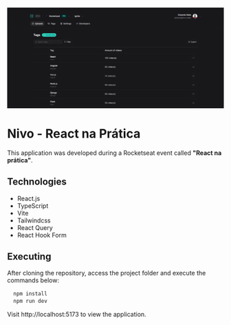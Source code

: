 ![Cover](./.github/cover.png)

# Nivo - React na Prática
This application was developed during a Rocketseat event called **"React na prática"**.

## Technologies
- React.js
- TypeScript
- Vite
- Tailwindcss
- React Query
- React Hook Form

## Executing
After cloning the repository, access the project folder and execute the commands below:

```sh
  npm install
  npm run dev
```
Visit http://localhost:5173 to view the application.
